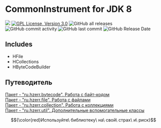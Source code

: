 CommonInstrument for JDK 8
==========================

[![](https://jitpack.io/v/HZERR/CommonInstrument-JDK8.svg)](https://jitpack.io/#HZERR/CommonInstrument-JDK8)
[![GPL License, Version 3.0](https://img.shields.io/badge/license-GPL%203.0-blue?style=flat&logo=appveyor)](https://www.gnu.org/licenses/gpl-3.0)
![GitHub all releases](https://img.shields.io/github/downloads/HZERR/CommonInstrument-JDK8/total?color=blue&style=flat)
![GitHub commit activity](https://img.shields.io/github/commit-activity/m/HZERR/CommonInstrument-JDK8?style=flat)
![GitHub last commit](https://img.shields.io/github/last-commit/HZERR/CommonInstrument-JDK8?style=flat)
![GitHub Release Date](https://img.shields.io/github/release-date/HZERR/CommonInstrument-JDK8)

## Includes

* HFile
* HCollections
* HByteCodeBuilder

## Путеводитель

[Пакет - "ru.hzerr.bytecode". Работа с байт-кодом](#)</br>
[Пакет - "ru.hzerr.file". Работа с файлами](FILE.md)</br>
[Пакет - "ru.hzerr.collection". Работа с коллекциями](#)</br>
[Пакет - "ru.hzerr.util". Дополнительные вспомогательные классы](UTIL.md)</br>

$${\color{red}Используйте\ библиотеку\ на\ свой\ страх\ и\ риск}$$
